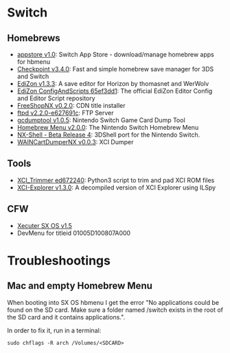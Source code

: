 # Switch

## Homebrews

- [appstore v1.0](https://github.com/vgmoose/appstorenx): Switch App Store - download/manage homebrew apps for hbmenu
- [Checkpoint v3.4.0](https://github.com/BernardoGiordano/Checkpoint/): Fast and simple homebrew save manager for 3DS and Switch
- [EdiZon v1.3.3](https://github.com/thomasnet-mc/EdiZon): A save editor for Horizon by thomasnet and WerWolv
- [EdiZon ConfigAndScripts 65ef3dd1](https://github.com/WerWolv98/EdiZon_ConfigsAndScripts): The official EdiZon Editor Config and Editor Script repository
- [FreeShopNX v0.2.0](https://github.com/AnalogMan151/FreeShopNX): CDN title installer
- [ftpd v2.2.0-e627691c](https://github.com/WinterMute/ftpd): FTP Server
- [gcdumptool v1.0.5](https://github.com/DarkMatterCore/gcdumptool): Nintendo Switch Game Card Dump Tool
- [Homebrew Menu v2.0.0](https://github.com/switchbrew/nx-hbmenu): The Nintendo Switch Homebrew Menu
- [NX-Shell - Beta Release 4](https://github.com/joel16/NX-Shell): 3DShell port for the Nintendo Switch.
- [WAINCartDumperNX v0.0.3](https://gbatemp.net/threads/xci-dumper.506700/): XCI Dumper

## Tools

- [XCI_Trimmer ed672240](https://github.com/AnalogMan151/XCI_Trimmer): Python3 script to trim and pad XCI ROM files
- [XCI-Explorer v1.3.0](https://github.com/StudentBlake/XCI-Explorer): A decompiled version of XCI Explorer using ILSpy

## CFW

- [Xecuter SX OS v1.5](https://sx.xecuter.com/)
- DevMenu for titleid 01005D100807A000

# Troubleshootings

## Mac and empty Homebrew Menu

When booting into SX OS hbmenu I get the error "No applications could be found on the SD card. Make sure a folder named /switch exists in the root of the SD card and it contains applications.".

In order to fix it, run in a terminal:

```
sudo chflags -R arch /Volumes/<SDCARD>
```
